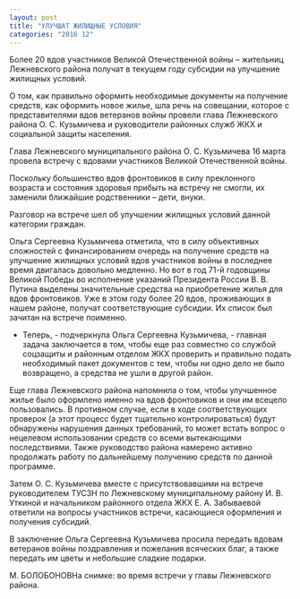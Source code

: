 ```yaml
---
layout: post
title: "УЛУЧШАТ ЖИЛИЩНЫЕ УСЛОВИЯ"
categories: "2016 12"
---
```


Более 20 вдов участников Великой Отечественной войны – жительниц Лежневского района получат в текущем году субсидии на улучшение жилищных условий.

О том, как правильно оформить необходимые документы на получение средств, как оформить новое жилье, шла речь на совещании, которое с представителями вдов ветеранов войны провели глава Лежневского района О. С. Кузьмичева и руководители районных служб ЖКХ и социальной защиты населения.

Глава Лежневского муниципального района О. С. Кузьмичева 16 марта провела встречу с вдовами участников Великой Отечественной войны.

Поскольку большинство вдов фронтовиков в силу преклонного возраста и состояния здоровья прибыть на встречу не смогли, их заменили ближайшие родственники – дети, внуки.

Разговор на встрече шел об улучшении жилищных условий данной категории граждан.

Ольга Сергеевна Кузьмичева отметила, что в силу объективных сложностей с финансированием очередь на получение средств на улучшение жилищных условий вдов участников войны в последнее время двигалась довольно медленно. Но вот в год 71-й годовщины Великой Победы во исполнение указаний Президента России В. В. Путина выделены значительные средства на приобретение жилья для вдов фронтовиков. Уже в этом году более 20 вдов, проживающих в нашем районе, получат соответствующие субсидии. Их список был зачитан на встрече поименно.

- Теперь, - подчеркнула Ольга Сергеевна Кузьмичева, - главная задача заключается в том, чтобы еще раз совместно со службой соцзащиты и районным отделом ЖКХ проверить и правильно подать необходимый пакет документов с тем, чтобы ни одно дело не было возвращено, а средства не ушли в другой район.

Еще глава Лежневского района напомнила о том, чтобы улучшенное жилье было оформлено именно на вдов фронтовиков и они им всецело пользовались. В противном случае, если в ходе соответствующих проверок (а этот процесс будет тщательно контролироваться) будут обнаружены нарушения данных требований, то может встать вопрос о нецелевом использовании средств со всеми вытекающими последствиями. Также руководство района намерено активно продолжать работу по дальнейшему получению средств по данной программе.

Затем О. С. Кузьмичева вместе с присутствовавшими на встрече руководителем ТУСЗН по Лежневскому муниципальному району И. В. Уткиной и начальником районного отдела ЖКХ Е. А. Забываевой ответили на вопросы участников встречи, касающиеся оформления и получения субсидий.

В заключение Ольга Сергеевна Кузьмичева просила передать вдовам ветеранов войны поздравления и пожелания всяческих благ, а также передать им цветы и небольшие сладкие подарки.

М. БОЛОБОНОВНа снимке: во время встречи у главы Лежневского района.


